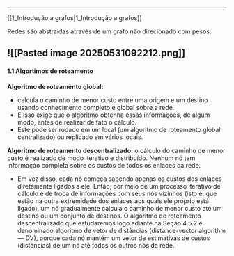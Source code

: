 
---
[[1_Introdução a grafos|1_Introdução a grafos]]

Redes são abstraidas através de um grafo não direcionado com pesos.

![[Pasted image 20250531092212.png]]
---

#### **1.1 Algortimos de roteamento**

**Algoritmo de roteamento global:** 
- calcula o caminho de menor custo entre uma origem e um destino usando conhecimento completo e global sobre a rede. 
- E isso exige que o algoritmo obtenha essas informações, de algum modo, antes de realizar de fato o cálculo. 
- Este pode ser rodado em um local (um algoritmo de roteamento global centralizado) ou replicado em vários locais. 

**Algoritmo de roteamento descentralizado:** o cálculo do caminho de menor custo é realizado de modo iterativo e distribuído. Nenhum nó tem informação completa sobre os custos de todos os enlaces da rede. 
- Em vez disso, cada nó começa sabendo apenas os custos dos enlaces diretamente ligados a ele. Então, por meio de um processo iterativo de cálculo e de troca de informações com seus nós vizinhos (isto é, que estão na outra extremidade dos enlaces aos quais ele próprio está ligado), um nó gradualmente calcula o caminho de menor custo até um destino ou um conjunto de destinos. O algoritmo de roteamento descentralizado que estudaremos logo adiante na Seção 4.5.2 é denominado algoritmo de vetor de distâncias (distance-vector algorithm — DV), porque cada nó mantém um vetor de estimativas de custos (distâncias) de um nó até todos os outros nós da rede.